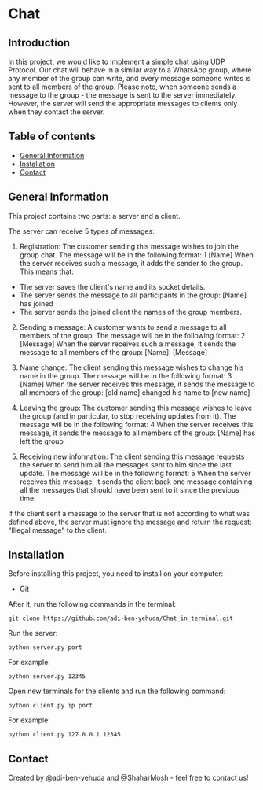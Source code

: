 # Chat

## Introduction
In this project, we would like to implement a simple chat using UDP Protocol. Our chat will behave in a similar way to a WhatsApp group, where any member of the group can write, and every message someone writes is sent to all members of the group. Please note, when someone sends a message to the group - the message is sent to the server immediately. However, the server will send the appropriate messages to clients only when they contact the server.

## Table of contents
* [General Information](#general-information)
* [Installation](#installation)
* [Contact](#Contact)

## General Information
This project contains two parts: a server and a client.

The server can receive 5 types of messages:
1. Registration: The customer sending this message wishes to join the group chat. The message will be in the following format: 1 [Name]
When the server receives such a message, it adds the sender to the group. This means that:
* The server saves the client's name and its socket details.
* The server sends the message to all participants in the group: [Name] has joined
* The server sends the joined client the names of the group members.

2. Sending a message: A customer wants to send a message to all members of the group. The message will be in the following format: 2 [Message]
When the server receives such a message, it sends the message to all members of the group: [Name]: [Message]

3. Name change: The client sending this message wishes to change his name in the group. The message will be in the following format: 3 [Name]
When the server receives this message, it sends the message to all members of the group: [old name] changed his name to [new name]

4. Leaving the group: The customer sending this message wishes to leave the group (and in particular, to stop receiving updates from it). The message will be in the following format: 4
When the server receives this message, it sends the message to all members of the group: [Name] has left the group

5. Receiving new information: The client sending this message requests the server to send him all the messages sent to him since the last update. The message will be in the following format: 5
When the server receives this message, it sends the client back one message containing all the messages that should have been sent to it since the previous time.

If the client sent a message to the server that is not according to what was defined above, the server must ignore the message and return the request: "Illegal message" to the client.

## Installation
Before installing this project, you need to install on your computer:
* Git

After it, run the following commands in the terminal:

```
git clone https://github.com/adi-ben-yehuda/Chat_in_terminal.git
```
Run the server:
```
python server.py port
```
For example: 
```
python server.py 12345
```
Open new terminals for the clients and run the following command:

```
python client.py ip port
```
For example: 
```
python client.py 127.0.0.1 12345
```

## Contact
Created by @adi-ben-yehuda and @ShaharMosh - feel free to contact us!
